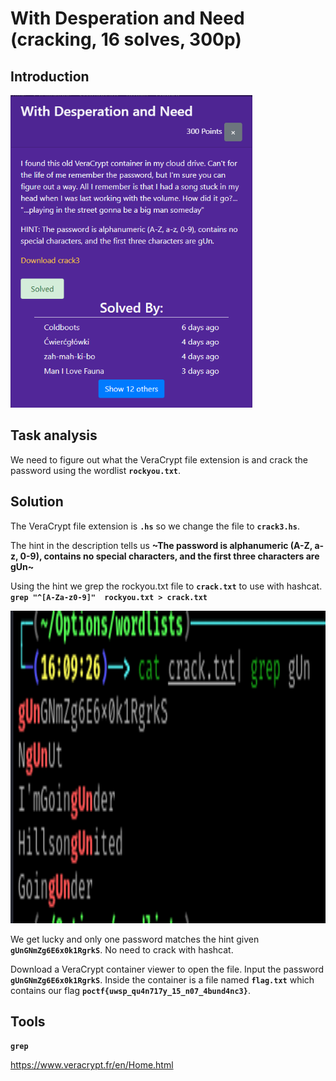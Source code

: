 # With Desperation and Need (cracking, 16 solves, 300p)

## Introduction

<p align="left">
  <img height=500 img src=./readme_assets/challenge.png/>
</p>


## Task analysis

We need to figure out what the VeraCrypt file extension is and crack the password using the wordlist **`rockyou.txt`**.  

## Solution

The VeraCrypt file extension is **`.hs`** so we change the file to **`crack3.hs`**.

The hint in the description tells us **~The password is alphanumeric (A-Z, a-z, 0-9), contains no special characters, and the first three characters are gUn~**

Using the hint we grep the rockyou.txt file to **`crack.txt`** to use with hashcat. **`grep "^[A-Za-z0-9]"  rockyou.txt > crack.txt`**

<p align="left">
  <img height=500 img src=./readme_assets/gUn.png/>
</p>

We get lucky and only one password matches the hint given **`gUnGNmZg6E6x0k1RgrkS`**. No need to crack with hashcat.

Download a VeraCrypt container viewer to open the file. Input the password **`gUnGNmZg6E6x0k1RgrkS`**. Inside the container is a file named **`flag.txt`** which contains our flag **`poctf{uwsp_qu4n717y_15_n07_4bund4nc3}`**.


## Tools

**`grep`**

https://www.veracrypt.fr/en/Home.html
